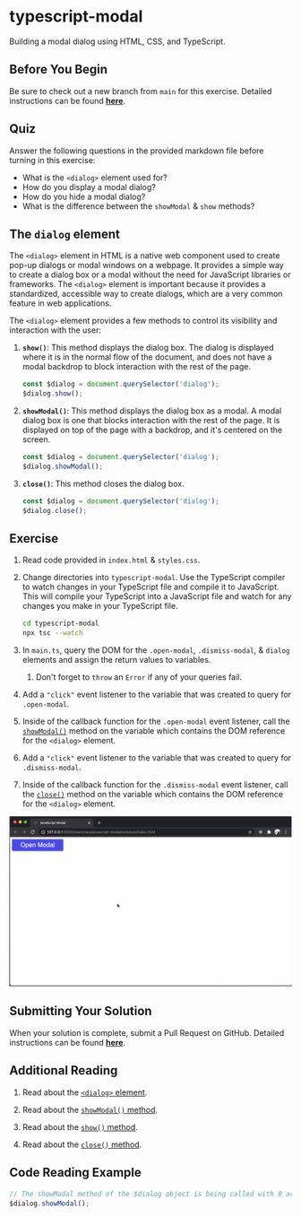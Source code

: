 # typescript-modal

Building a modal dialog using HTML, CSS, and TypeScript.

## Before You Begin

Be sure to check out a new branch from `main` for this exercise. Detailed instructions can be found [**here**](../../guides/starting-an-exercise).

## Quiz

Answer the following questions in the provided markdown file before turning in this exercise:

- What is the `<dialog>` element used for?
- How do you display a modal dialog?
- How do you hide a modal dialog?
- What is the difference between the `showModal` & `show` methods?

## The `dialog` element

The `<dialog>` element in HTML is a native web component used to create pop-up dialogs or modal windows on a webpage. It provides a simple way to create a dialog box or a modal without the need for JavaScript libraries or frameworks. The `<dialog>` element is important because it provides a standardized, accessible way to create dialogs, which are a very common feature in web applications.

The `<dialog>` element provides a few methods to control its visibility and interaction with the user:

1. **`show()`**: This method displays the dialog box. The dialog is displayed where it is in the normal flow of the document, and does not have a modal backdrop to block interaction with the rest of the page.

   ```typescript
   const $dialog = document.querySelector('dialog');
   $dialog.show();
   ```

1. **`showModal()`**: This method displays the dialog box as a modal. A modal dialog box is one that blocks interaction with the rest of the page. It is displayed on top of the page with a backdrop, and it's centered on the screen.

   ```typescript
   const $dialog = document.querySelector('dialog');
   $dialog.showModal();
   ```

1. **`close()`**: This method closes the dialog box.

   ```typescript
   const $dialog = document.querySelector('dialog');
   $dialog.close();
   ```

## Exercise

1. Read code provided in `index.html` & `styles.css`.

1. Change directories into `typescript-modal`. Use the TypeScript compiler to watch changes in your TypeScript file and compile it to JavaScript. This will compile your TypeScript into a JavaScript file and watch for any changes you make in your TypeScript file.

   ```sh
   cd typescript-modal
   npx tsc --watch
   ```

1. In `main.ts`, query the DOM for the `.open-modal`, `.dismiss-modal`, & `dialog` elements and assign the return values to variables.

   1. Don't forget to `throw` an `Error` if any of your queries fail.

1. Add a `"click"` event listener to the variable that was created to query for `.open-modal`.

1. Inside of the callback function for the `.open-modal` event listener, call the [`showModal()`](#the-dialog-element) method on the variable which contains the DOM reference for the `<dialog>` element.

1. Add a `"click"` event listener to the variable that was created to query for `.dismiss-modal`.

1. Inside of the callback function for the `.dismiss-modal` event listener, call the [`close()`](#the-dialog-element) method on the variable which contains the DOM reference for the `<dialog>` element.

<p align="middle">
  <img src="assets/javascript-modal.gif" alt="JavaScript Modal">
</p>

## Submitting Your Solution

When your solution is complete, submit a Pull Request on GitHub. Detailed instructions can be found [**here**](../../guides/submitting-your-solution).

## Additional Reading

1. Read about the [`<dialog>` element](https://developer.mozilla.org/en-US/docs/Web/HTML/Element/dialog).

1. Read about the [`showModal()` method](https://developer.mozilla.org/en-US/docs/Web/API/HTMLDialogElement/showModal).

1. Read about the [`show()` method](https://developer.mozilla.org/en-US/docs/Web/API/HTMLDialogElement/show).

1. Read about the [`close()` method](https://developer.mozilla.org/en-US/docs/Web/API/HTMLDialogElement/close).

## Code Reading Example

```typescript
// The showModal method of the $dialog object is being called with 0 arguments
$dialog.showModal();
```
